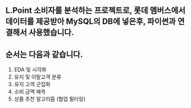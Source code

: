 ## L.Point 소비자를 분석하는 프로젝트로, 롯데 멤버스에서 데이터를 제공받아 MySQL의 DB에 넣은후, 파이썬과 연결해서 사용했습니다. 

## 순서는 다음과 같습니다.
1. EDA 및 시각화
2. 유지 및 이탈고객 분류
3. 유지 고객 군집화
4. 소비 금액 예측
5. 상품 추천 알고리즘 (협업 필터링)
